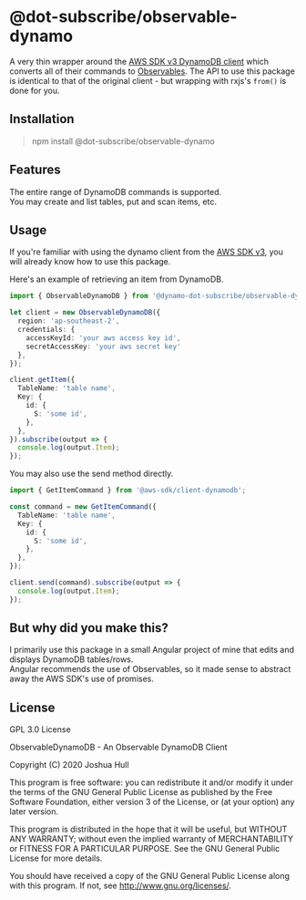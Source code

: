 # @dot-subscribe/observable-dynamo

A very thin wrapper around the [AWS SDK v3 DynamoDB client](https://github.com/aws/aws-sdk-js-v3/tree/main/clients/client-dynamodb) which converts all of their commands to [Observables](https://rxjs-dev.firebaseapp.com/guide/observable). The API to use this package is identical to that of the original client - but wrapping with rxjs's `from()` is done for you.

## Installation

> npm install @dot-subscribe/observable-dynamo

## Features

The entire range of DynamoDB commands is supported.  
You may create and list tables, put and scan items, etc.

## Usage

If you're familiar with using the dynamo client from the [AWS SDK v3](https://github.com/aws/aws-sdk-js-v3/tree/main/clients/client-dynamodb), you will already know how to use this package.  

Here's an example of retrieving an item from DynamoDB.  


```ts
import { ObservableDynamoDB } from '@dynamo-dot-subscribe/observable-dynamo';

let client = new ObservableDynamoDB({
  region: 'ap-southeast-2',
  credentials: {
    accessKeyId: 'your aws access key id',
    secretAccessKey: 'your aws secret key'
  },
});

client.getItem({
  TableName: 'table name',
  Key: {
    id: {
      S: 'some id',
    },
  },
}).subscribe(output => {
  console.log(output.Item);
});
```

You may also use the send method directly.

```ts
import { GetItemCommand } from '@aws-sdk/client-dynamodb';

const command = new GetItemCommand({
  TableName: 'table name',
  Key: {
    id: {
      S: 'some id',
    },
  },
});

client.send(command).subscribe(output => {
  console.log(output.Item);
});
```

## But why did you make this?

I primarily use this package in a small Angular project of mine that edits and displays DynamoDB tables/rows.  
Angular recommends the use of Observables, so it made sense to abstract away the AWS SDK's use of promises.

## License

GPL 3.0 License

ObservableDynamoDB - An Observable DynamoDB Client

Copyright (C) 2020 Joshua Hull

This program is free software: you can redistribute it and/or modify
it under the terms of the GNU General Public License as published by
the Free Software Foundation, either version 3 of the License, or
(at your option) any later version.

This program is distributed in the hope that it will be useful,
but WITHOUT ANY WARRANTY; without even the implied warranty of
MERCHANTABILITY or FITNESS FOR A PARTICULAR PURPOSE.  See the
GNU General Public License for more details.

You should have received a copy of the GNU General Public License
along with this program.  If not, see <http://www.gnu.org/licenses/>.
